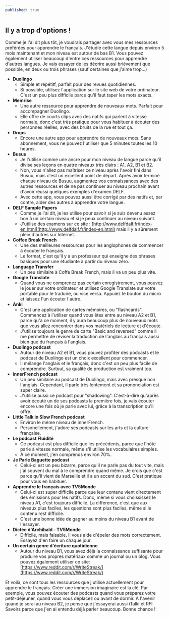 ```yaml
---
published: true
---
```

## Il y a trop d'options !

Comme je l'ai dit plus tôt, je voudrais partager avec vous mes ressources préférées pour apprendre le français. J'étudie cette langue depuis environ 5 mois maintenant et mon niveau est autour de bas B1. Vous pouvez également utiliser beaucoup d'entre ces ressources pour apprendre d'autres langues. Je vais essayer de les décrire aussi brièvement que possible, en deux ou trois phrases (sauf certaines que j'aime trop...)

- **Duolingo**
    - Simple et répétitf, parfait pour des revues quotidiennes. 
    - Si possible, utilisez l'application sur le site web de votre ordinateur. C'est un peu plus difficile parce qu'il faut taper les mots exacts.
- **Memrise** 
	- Une autre ressource pour apprendre de nouveaux mots. Parfait pour accompagner Duolingo. 
    - Elle offre de courts clips avec des natifs qui parlent à vitesse normale, donc c'est très pratique pour vous habituer à écouter des personnes réelles, avec des bruits de la rue et tout ça. 
- **Drops**
	- Encore une autre app pour apprendre de nouveaux mots. Sans abonnement, vous ne pouvez l'utiliser que 5 minutes toutes les 10 heures.
- **Busuu**
    - Je l'utilise comme une ancre pour mon niveau de langue parce qu'il divise ses leçons en quatre niveaux très clairs : A1, A2, B1 et B2.
    - Non, vous n'allez pas maîtriser ce niveau après l'avoir fini dans Busuu, mais c'est un excellent point de départ. Après avoir terminé chaque niveau de Busuu, augmentez vos connaissances avec des autres ressources et de ne pas continuer au niveau prochain avant d'avoir réussi quelques exemples d'examen DELF.
    - Avec cette app, vous pouvez aussi être corrigé par des natifs et, par contre, aider des autres à apprendre votre langue. 
- **DELF Sample Papers**
	- Comme je l'ai dit, je les utilise pour savoir si je suis devenu assez bon à un certain niveau et si je peux continuer au niveau suivant.
    - J'utilise des examens sur ce site : [http://www.delfdalf.fr/index-en.html](http://www.delfdalf.fr/index-en.html) mais il y a sûrement plein d'autres sur Internet.
- **Coffee Break French**
	- Une des meilleures ressources pour les anglophones de commencer à écouter le français.
    - Le format, c'est qu'il y a un professeur qui enseigne des phrases basiques pour une étudiante à partir du niveau zéro. 
- **Language Transfer**
	- Un peu similaire à Coffe Break French, mais il va un peu plus vite.
- **Google Translate**
    - Quand vous ne comprenez pas certain enregistrement, vous pouvez le jouer sur votre ordinateur et utilisez Google Translate sur votre portable pour le traduire, ou vice versa. Appuiez le bouton du micro et laissez l'un écouter l'autre.   
- **Anki**
	- C'est une application de cartes mémoires, ou "flashcards". Commencez à l'utiliser quand vous êtes entre au niveau A2 et B1, parce qu'à ce moment, il y aura beaucoup plus de nouveaux mots que vous allez rencontrer dans vos matériels de lecture et d'écoute.
    - J'utilise toujours le genre de carte "Basic and reversed" comme il me permettre de réviser la traduction de l'anglais au français aussi bien que du français à l'anglais. 
- **Duolingo podcast**
	- Autour de niveau A2 et B1, vous pouvez profiter des podcasts et le podcast de Duolingo est un choix excellent pour commencer.
    - Il mélange l'anglais et le français, donc c'est un peu plus facile de comprendre. Surtout, sa qualité de production est vraiment top. 
- **innerFrench podcast**
	- Un peu similaire au podcast de Duolingo, mais avec presque non l'anglais. Cependant, il parle très lentement et sa prononciation est super claire.
    - J'utilise aussi ce podcast pour "shadowing". C'est-à-dire qu'après avoir écouté un de ses podcasts la première fois, je vais écouter encore une fois où je parle avec lui, grâce à la transcription qu'il offre.
- **Little Talk in Slow French podcast**
	- Environ le même niveau de innerFrench. 
    - Personellement, j'adore ses podcasts sur les arts et la culture française.
- **Le podcast Fluidité**
	- Ce podcast est plus difficile que les précédents, parce que l'hôte parle à vitesse normale, même s'il utilise les vocabulaires simples. 
    - À ce moment, j'en comprends environ 70%.
- **Je Parle Baguette podcast**
	- Celui-ci est un peu bizarre, parce qu'il ne parle pas du tout vite, mais j'ai souvent du mal à le comprendre quand même. Je crois que c'est parce qu'il vient de Marseille et il a un accent du sud. C'est pratique pour vous en habituer.
- **Apprendre le français avec TV5Monde**
	- Celui-ci est super difficile parce que leur contenu vient directement des émissions pour les natifs. Donc, même si vous choississez le niveau A1, c'est toujours difficile. La difference, c'est que aux niveaux plus faciles, les questions sont plus faciles, même si le contenu rest difficile.
    - C'est une bonne idée de gagner au moins du niveau B1 avant de l'essayer.
- **Dictée d'Archibald - TV5Monde**
	- Difficile, mais faisable. Il vous aide d'épeler des mots correctement. Essayez d'en faire un chaque jour.
- **Un certain genre d'écriture quotidienne**
	- Autour du niveau B1, vous avez déjà la connaissance suffisante pour produire vos propres matériaux comme un journal ou un blog. Vous pouvez également utiliser ce site: [https://www.reddit.com/r/WriteStreak/](https://www.reddit.com/r/WriteStreak/)

Et voilà, ce sont tous les ressources que j'utilise actuellement pour apprendre le français. Créer une immersion imaginaire est la clé. Par exemple, vous pouvez écouter des podcasts quand vous préparez votre petit-déjeuner, quand vous vous déplacez ou avant de dormir. À l'avenir quand je serai au niveau B2, je pense que j'essayerai aussi iTalki et RFI Savoirs parce que j'en ai entendu déjà parler beaucoup. Bonne chance !
